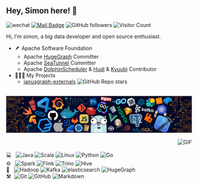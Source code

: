 ## Hey, Simon here! :wave:
![wechat](https://img.shields.io/badge/wechat-shirning-green)
[![Mail Badge](https://img.shields.io/badge/E--mail-ming@apache.org-red.svg)](mailto:ming@apache.org)
![GitHub followers](https://img.shields.io/github/followers/simon824?color=yellow)
![Visitor Count](https://komarev.com/ghpvc/?username=simon824)

Hi, I'm simon, a big data developer and open source enthusiast.
- 🪶 Apache Software Foundation
    - Apache [HugeGraph](https://github.com/apache/incubator-hugegraph) Committer
    - Apache [SeaTunnel](https://github.com/apache/incubator-seatunnel) Committer   
    - Apache [DolphinScheduler](https://github.com/apache/dolphinscheduler) & 
[Hudi](https://github.com/apache/hudi)  & 
[Kyuubi](https://github.com/apache/incubator-kyuubi)  Contributor  
- 👨🏻‍💻 My Projects
    - [janusgraph-externals](https://github.com/simon824/janusgraph-externals) ![GitHub Repo stars](https://img.shields.io/github/stars/simon824/janusgraph-externals?style=social) 

<br> ![](https://github.com/simon824/simon824/blob/main/readme.png)

<img align="right" alt="GIF" src="https://github-readme-stats.vercel.app/api?username=simon824&show_icons=true&title_color=fff&icon_color=79ff97&text_color=c9d1d9&bg_color=0d1117&border_color=333" />

[comment]: <> "https://github.com/simple-icons/simple-icons/blob/develop/slugs.md"
<br><br>  💻 &#160; 
![Java](https://img.shields.io/badge/-Java-333333?style=flat&logo=Java&logoColor=FCC624)
![Scala](https://img.shields.io/badge/-Scala-333333?style=flat&logo=Scala&logoColor=FCC624)
![Linux](https://img.shields.io/badge/-Linux-333333?style=flat&logo=Linux&logoColor=FCC624)
![Python](https://img.shields.io/badge/-Python-333333?style=flat&logo=Python&logoColor=FCC624)
![Go](https://img.shields.io/badge/-Go-333333?style=flat&logo=Go&logoColor=FCC624)  
⚙️ &#160; 
![Spark](https://img.shields.io/badge/-Spark-333333?style=flat&logo=apachespark)
![Flink](https://img.shields.io/badge/-Flink-333333?style=flat&logo=apacheflink)
![Trino](https://img.shields.io/badge/-Trino-333333?style=flat&logo=trino)
![Hive](https://img.shields.io/badge/-Hive-333333?style=flat&logo=apachehive)  
💾 &#160; 
![Hadoop](https://img.shields.io/badge/-Hadoop-333333?style=flat&logo=apachehadoop)
![Kafka](https://img.shields.io/badge/-Kafka-333333?style=flat&logo=apachekafka)
![elasticsearch](https://img.shields.io/badge/-Elasticsearch-333333?style=flat&logo=elasticsearch)
![HugeGraph](https://img.shields.io/badge/-HugeGraph-333333?style=flat&logo=HugeGraph&logoColor=FCC624)  
🛠 &#160;![Git](https://img.shields.io/badge/-Git-333333?style=flat&logo=git)
![GitHub](https://img.shields.io/badge/-GitHub-333333?style=flat&logo=github)
![Markdown](https://img.shields.io/badge/-Markdown-333333?style=flat&logo=markdown)
